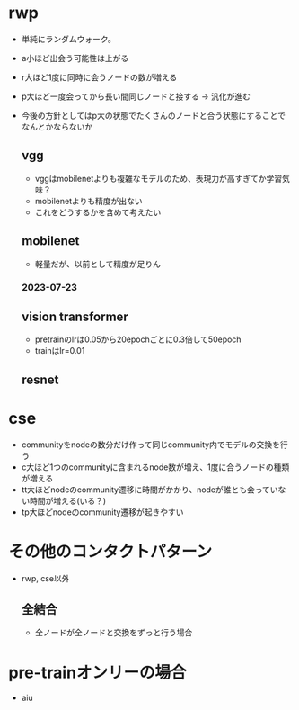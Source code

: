 # rwp
- 単純にランダムウォーク。
- a小ほど出会う可能性は上がる
- r大ほど1度に同時に会うノードの数が増える
- p大ほど一度会ってから長い間同じノードと接する -> 汎化が進む
- 今後の方針としてはp大の状態でたくさんのノードと合う状態にすることでなんとかならないか

    ## vgg    
    - vggはmobilenetよりも複雑なモデルのため、表現力が高すぎてか学習気味？
    - mobilenetよりも精度が出ない
    - これをどうするかを含めて考えたい

    ## mobilenet
    - 軽量だが、以前として精度が足りん
    ### 2023-07-23

    ## vision transformer

    - pretrainのlrは0.05から20epochごとに0.3倍して50epoch
    - trainはlr=0.01
    
    ## resnet


# cse
- communityをnodeの数分だけ作って同じcommunity内でモデルの交換を行う
- c大ほど1つのcommunityに含まれるnode数が増え、1度に合うノードの種類が増える
- tt大ほどnodeのcommunity遷移に時間がかかり、nodeが誰とも会っていない時間が増える(いる？)
- tp大ほどnodeのcommunity遷移が起きやすい
   

# その他のコンタクトパターン
- rwp, cse以外
    ## 全結合
    - 全ノードが全ノードと交換をずっと行う場合

# pre-trainオンリーの場合
- aiu
